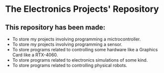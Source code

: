 # The Electronics Projects' Repository

## This repository has been made:
- To store my projects involving programming a mictrocontroller.
- To store my projects involving programming a sensor.
- To store programs related to controlling some hardware like a Graphics Card like a RTX-4060.
- To store programs related to electronics simulations of some kind.
- To store programs related to controlling physical robots.
